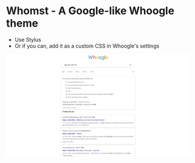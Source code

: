 # Whomst - A Google-like Whoogle theme

- Use Stylus
- Or if you can, add it as a custom CSS in Whoogle's settings

<img src="preview.png" alt="demo" width="500"/>
